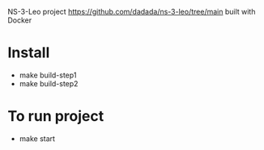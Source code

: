 NS-3-Leo project https://github.com/dadada/ns-3-leo/tree/main built with Docker 

# Install

- make build-step1
- make build-step2


# To run project
- make start